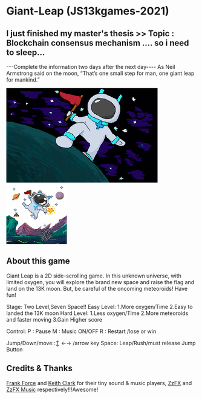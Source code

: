 # Giant-Leap (JS13kgames-2021)
## I just finished my master's thesis >> Topic : Blockchain consensus mechanism .... so i need to sleep...
---Complete the information two days after the next day----
As Neil Armstrong said on the moon, “That’s one small step for man, one giant leap for mankind.”

![](https://github.com/WMAR-9/Giant-Leap/raw/main/img/cover.png "Cover.png 400*250")
![](https://github.com/WMAR-9/Giant-Leap/raw/main/img/back.png "Back.png 160*160")  
## About this game
Giant Leap is a 2D side-scrolling game.
In this unknown universe, with limited oxygen, you will explore the brand new space and raise the flag and land on the 13K moon. But, be careful of the oncoming meteoroids! Have fun!

Stage:
Two Level,Seven Space!!
Easy Level:
 1.More oxygen/Time
 2.Easy to landed the 13K moon
Hard Level: 
 1.Less oxygen/Time
 2.More meteoroids and faster moving
 3.Gain Higher score

Control:
P : Pause
M : Music ON/OFF
R : Restart /lose or win

Jump/Down/move::↕️ ←→ /arrow key 
Space: Leap/Rush/must release Jump Button

## Credits & Thanks
[Frank Force](https://github.com/KilledByAPixel) and [Keith Clark](https://github.com/keithclark) for their tiny sound & music players, [ZzFX](https://github.com/KilledByAPixel/ZzFX) and [ZzFX Music](https://github.com/keithclark/ZzFXM) respectively!!!Awesome!
